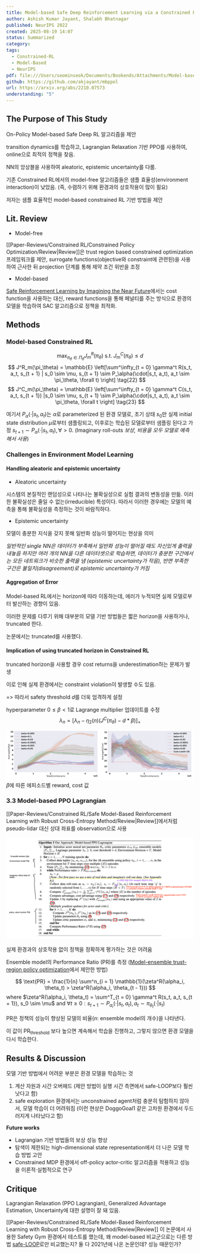```yaml
---
title: Model-based Safe Deep Reinforcement Learning via a Constrained Proximal Policy Optimization Algorithm
author: Ashish Kumar Jayant, Shalabh Bhatnagar
published: NeurIPS 2022
created: 2025-08-19 14:07
status: Summarized
category:
tags:
  - Constrained-RL
  - Model-Based
  - NeurIPS
pdf: file:///Users/seominseok/Documents/Bookends/Attachments/Model-based%20Safe%20Deep%20Reinforcement%20Learning%20via%20a%20Constrained%20Proximal%20Policy%20Optimization%20Algorithm.pdf
github: https://github.com/akjayant/mbppol
url: https://arxiv.org/abs/2210.07573
understanding: "5"
---
```


## The Purpose of This Study

On-Policy Model-based Safe Deep RL 알고리즘을 제안

transition dynamics를 학습하고, Lagrangian Relaxation 기반 PPO를 사용하여, online으로 최적의 정책을 찾음.

NN의 앙상블을 사용하여 aleatoric, epistemic uncertainty를 다룸.

기존 Constrained RL에서의 model-free 알고리즘들은 샘플 효율성(environment interaction)이 낮았음. (즉, 수렴하기 위해 환경과의 상호작용이 많이 필요)

저자는 샘플 효율적인 model-based constrained RL 기반 방법을 제안


## Lit. Review

- Model-free

[[Paper-Reviews/Constrained RL/Constrained Policy Optimization/Review|Review]]은 trust region based constrained optimization 프레임워크를 제안, surrogate functions(objective와 constraint에 관련된)을 사용하여 근사한 뒤 projection 단계를 통해 제약 조건 위반을 조정

- Model-based

[Safe Reinforcement Learning by Imagining the Near Future](https://arxiv.org/abs/2202.07789)에서는 cost function을 사용하는 대신, reward functions을 통해 페널티를 주는 방식으로 환경의 모델을 학습하여 SAC 알고리즘으로 정책을 최적화.


## Methods

### Model-based Constrained RL

$$
\max_{\pi_\theta \in \Pi_\theta} J^R_m(\pi_\theta) \; \text{s.t.} \; J^C_m(\pi_\theta) \leq d
\tag{21}
$$
$$
J^R_m(\pi_\theta) = \mathbb{E} \left[\sum^\infty_{t = 0} \gamma^t R(s_t, a_t, s_{t + 1} | s_0 \sim \mu, s_{t + 1} \sim P_\alpha(\cdot|s_t, a_t), a_t \sim \pi_\theta, \forall t) \right]
\tag{22}
$$
$$
J^C_m(\pi_\theta) = \mathbb{E} \left[\sum^\infty_{t = 0} \gamma^t C(s_t, a_t, s_{t + 1}) |s_0 \sim \mu, s_{t + 1} \sim P_\alpha(\cdot|s_t, a_t), a_t \sim \pi_\theta, \forall t \right]
\tag{23}
$$

여기서 $P_\alpha(\cdot|s_t, a_t)$는 $\alpha$로 parameterized 된 환경 모델로, 초기 상태 $s_0$만 실제 initial state distribution $\mu$로부터 샘플링되고, 이후로는 학습된 모델로부터 샘플링 된다고 가정 $s_{t + 1} \sim P_\alpha(\cdot|s_t, a_t), \forall > 0$. (Imaginary roll-outs *보상, 비용을 모두 모델로 예측해서 사용*)


### Challenges in Environment Model Learning

#### Handling aleatoric and epistemic uncertainty

- Aleatoric uncertainty

시스템의 본질적인 랜덤성으로 나타나는 불확실성으로 실험 결과의 변동성을 만듦.
이러한 불확실성은 줄일 수 없는(irreducible) 특성이다.
따라서 이러한 경우에는 모델의 예측을 통해 불확실성을 측정하는 것이 바람직하다.

- Epistemic uncertainty

모델이 충분한 지식을 갖지 못해 일반화 성능이 떨어지는 현상을 의미

*일반적인 single NN은 데이터가 부족해서 일반화 성능이 떨어질 때도 자신있게 출력을 내놓음*
*하지만 여러 개의 NN을 다른 데이터셋으로 학습하면, 데이터가 충분한 구간에서는 모든 네트워크가 비슷한 출력을 냄 (epistemic uncertainty가 작음), 반면 부족한 구간은 불일치(disagreement)로 epistemic uncertainty가 커짐*

#### Aggregation of Error

Model-based RL에서는 horizon에 따라 이동하는데, 에러가 누적되면 실제 모델로부터 발산하는 경향이 있음.

이러한 문제를 다루기 위해 대부분의 모델 기반 방법들은 짧은 horizon을 사용하거나, truncated 한다.

논문에서는 truncated를 사용했다.


#### Implication of using truncated horizon in Constrained RL

truncated horizon을 사용할 경우 cost returns을 underestimation하는 문제가 발생

이로 인해 실제 환경에서는 constraint violation이 발생할 수도 있음.

=> 따라서 safety threshold $d$를 더욱 엄격하게 설정

hyperparameter $0 \leq \beta < 1$로 Lagrange multiplier 업데이트를 수정
$$
\lambda_n = [\lambda_n - \eta_2(n)(J^C(\pi_\theta) - d * \beta)]_+
$$

![image](imgs/fig1.png)
$\beta$에 따른 에피소드별 reward, cost 값


### 3.3 Model-based PPO Lagrangian

[[Paper-Reviews/Constrained RL/Safe Model-Based Reinforcement Learning with Robust Cross-Entropy Method/Review|Review]]에서처럼 pseudo-lidar 대신 상대 좌표를 observation으로 사용 

![image](imgs/algorithm.png)

실제 환경과의 상호작용 없이 정책을 정확하게 평가하는 것은 어려움

Ensemble model의 Performance Ratio (PR)를 측정 ([Model-ensemble trust-region policy optimization](https://arxiv.org/abs/1802.10592)에서 제안한 방법)

$$
\text{PR} = \frac{1}{n} \sum^n_{i = 1} \mathbb{1}(\zeta^R(\alpha_i, \theta_t) > \zeta^R(\alpha_i, \theta_{t - 1}))
$$
where $\zeta^R(\alpha_i, \theta_t) = \sum^T_{t = 0} \gamma^t R(s_t, a_t, s_{t + 1}), s_0 \sim \mu$ and $\forall t \geq 0 : s_{t + 1} \sim P_{\alpha_i}(\cdot|s_t, a_t), a_t \sim \pi_{\theta_t}(\cdot|s_t)$ 

PR은 정책의 성능이 향상된 모델의 비율($n$: ensemble model의 개수)을 나타낸다.

이 값이 $\text{PR}_\text{threshold}$ 보다 높으면 계속해서 학습을 진행하고, 그렇지 않으면 환경 모델을 다시 학습한다.


## Results & Discussion

모델 기반 방법에서 어려운 부분은 환경 모델을 학습하는 것
1. 계산 자원과 시간 오버헤드 (제안 방법이 실행 시간 측면에서 safe-LOOP보다 훨씬 낫다고 함)
2. safe exploration 환경에서는 unconstrained agent처럼 충분히 탐험하지 않아서, 모델 학습이 더 어려워짐 (이런 현상은 DoggoGoal1 같은 고차원 환경에서 두드러지게 나타났다고 함)

**Future works**

- Lagrangian 기반 방법들의 보상 성능 향상
- 탐색이 제한되는 high-dimensional state representation에서 더 나은 모델 학습 방법 고안
- Constrained MDP 환경에서 off-policy actor-critic 알고리즘을 적용하고 성능을 이론적·실험적으로 연구

## Critique

Lagrangian Relaxation (PPO Lagrangian), Generalized Advantage Estimation, Uncertainty에 대한 설명이 잘 돼 있음.


[[Paper-Reviews/Constrained RL/Safe Model-Based Reinforcement Learning with Robust Cross-Entropy Method/Review|Review]] 이 논문에서 사용한 Safety Gym 환경에서 테스트를 했는데, 왜 model-based 비교군으로는 다른 방법 [safe-LOOP](https://arxiv.org/abs/2008.10066)로만 비교했는지? 둘 다 2021년에 나온 논문인데? 성능 때문인가?
